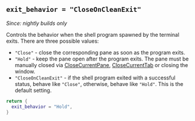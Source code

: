 ## `exit_behavior = "CloseOnCleanExit"`

*Since: nightly builds only*

Controls the behavior when the shell program spawned by the terminal exits.
There are three possible values:

* `"Close"` - close the corresponding pane as soon as the program exits.
* `"Hold"` - keep the pane open after the program exits. The pane must be manually closed via [CloseCurrentPane](../keyassignment/CloseCurrentPane.md), [CloseCurrentTab](../keyassignment/CloseCurrentTab.md) or closing the window.
* `"CloseOnCleanExit"` - if the shell program exited with a successful status, behave like `"Close"`, otherwise, behave like `"Hold"`.  This is the default setting.

```lua
return {
  exit_behavior = "Hold",
}
```
